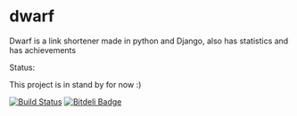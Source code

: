dwarf
=====

Dwarf is a link shortener made in python and Django, also has statistics and has achievements

Status:

This project is in stand by for now :)

[![Build Status](https://travis-ci.org/slok/dwarf.png?branch=master)](https://travis-ci.org/slok/dwarf)
[![Bitdeli Badge](https://d2weczhvl823v0.cloudfront.net/slok/dwarf/trend.png)](https://bitdeli.com/free "Bitdeli Badge")
